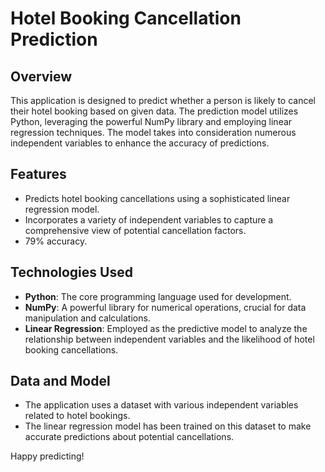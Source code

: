 # Hotel Booking Cancellation Prediction

## Overview

This application is designed to predict whether a person is likely to cancel their hotel booking based on given data. The prediction model utilizes Python, leveraging the powerful NumPy library and employing linear regression techniques. The model takes into consideration numerous independent variables to enhance the accuracy of predictions.

## Features
- Predicts hotel booking cancellations using a sophisticated linear regression model.
- Incorporates a variety of independent variables to capture a comprehensive view of potential cancellation factors.
- 79% accuracy.
## Technologies Used

- **Python**: The core programming language used for development.
- **NumPy**: A powerful library for numerical operations, crucial for data manipulation and calculations.
- **Linear Regression**: Employed as the predictive model to analyze the relationship between independent variables and the likelihood of hotel booking cancellations.

## Data and Model

- The application uses a dataset with various independent variables related to hotel bookings.
- The linear regression model has been trained on this dataset to make accurate predictions about potential cancellations.

Happy predicting!
